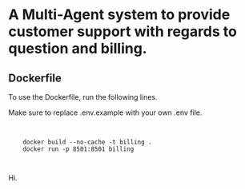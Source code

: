 # A Multi-Agent system to provide customer support with regards to question and billing.



## Dockerfile
To use the Dockerfile, run the following lines.

Make sure to replace .env.example with your own .env file.
<pre>
  <code>
    
    docker build --no-cache -t billing .
    docker run -p 8501:8501 billing
    
  </code>
</pre>

Hi.